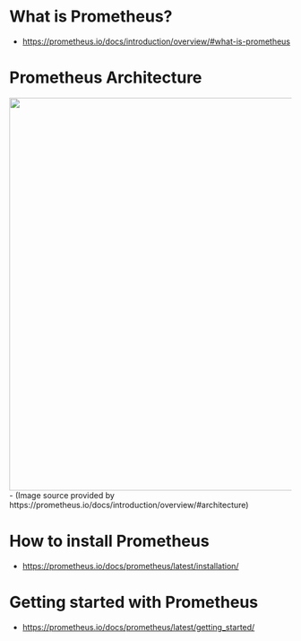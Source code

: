 # What is Prometheus?
- https://prometheus.io/docs/introduction/overview/#what-is-prometheus
# Prometheus Architecture
<img src="https://prometheus.io/assets/architecture.png" width="700">
- (Image source provided by https://prometheus.io/docs/introduction/overview/#architecture)

# How to install Prometheus
- https://prometheus.io/docs/prometheus/latest/installation/

# Getting started with Prometheus
- https://prometheus.io/docs/prometheus/latest/getting_started/
